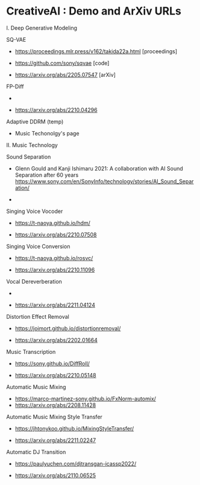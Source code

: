 # CreativeAI : Demo and ArXiv URLs 

I. Deep Generative Modeling 

SQ-VAE 

- https://proceedings.mlr.press/v162/takida22a.html [proceedings] 

- https://github.com/sony/sqvae [code] 

- https://arxiv.org/abs/2205.07547 [arXiv] 

 

FP-Diff 

- 

- https://arxiv.org/abs/2210.04296  

 

Adaptive DDRM (temp) 

- Music Techonolgy's page  

 

II. Music Technology 

  

Sound Separation 

- Glenn Gould and Kanji Ishimaru 2021: A collaboration with AI Sound Separation after 60 years 
  https://www.sony.com/en/SonyInfo/technology/stories/AI_Sound_Separation/ 

 

-  

  

Singing Voice Vocoder 

- https://t-naoya.github.io/hdm/ 

- https://arxiv.org/abs/2210.07508 

  

Singing Voice Conversion 

- https://t-naoya.github.io/rosvc/ 

- https://arxiv.org/abs/2210.11096 

  

Vocal Dereverberation 

- 

- https://arxiv.org/abs/2211.04124 

  

Distortion Effect Removal 

- https://joimort.github.io/distortionremoval/ 

- https://arxiv.org/abs/2202.01664 

  

Music Transcription 

- https://sony.github.io/DiffRoll/ 

- https://arxiv.org/abs/2210.05148 

  
Automatic Music Mixing 
- https://marco-martinez-sony.github.io/FxNorm-automix/ 
- https://arxiv.org/abs/2208.11428 
 

Automatic Music Mixing Style Transfer 

- https://jhtonykoo.github.io/MixingStyleTransfer/ 

- https://arxiv.org/abs/2211.02247 

  

Automatic DJ Transition  
- https://paulyuchen.com/djtransgan-icassp2022/ 

- https://arxiv.org/abs/2110.06525 
